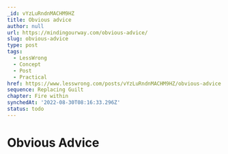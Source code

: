 ```yaml
---
_id: vYzLuRndnMACHM9HZ
title: Obvious advice
author: null
url: https://mindingourway.com/obvious-advice/
slug: obvious-advice
type: post
tags:
  - LessWrong
  - Concept
  - Post
  - Practical
href: https://www.lesswrong.com/posts/vYzLuRndnMACHM9HZ/obvious-advice
sequence: Replacing Guilt
chapter: Fire within
synchedAt: '2022-08-30T08:16:33.296Z'
status: todo
---
```


# Obvious Advice

